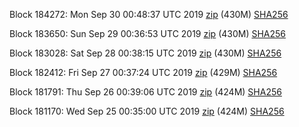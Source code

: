 Block 184272: Mon Sep 30 00:48:37 UTC 2019 [zip](https://dash-bootstrap.ams3.digitaloceanspaces.com/testnet/2019-09-30/bootstrap.dat.zip) (430M) [SHA256](https://dash-bootstrap.ams3.digitaloceanspaces.com/testnet/2019-09-30/sha256.txt)

Block 183650: Sun Sep 29 00:36:53 UTC 2019 [zip](https://dash-bootstrap.ams3.digitaloceanspaces.com/testnet/2019-09-29/bootstrap.dat.zip) (430M) [SHA256](https://dash-bootstrap.ams3.digitaloceanspaces.com/testnet/2019-09-29/sha256.txt)

Block 183028: Sat Sep 28 00:38:15 UTC 2019 [zip](https://dash-bootstrap.ams3.digitaloceanspaces.com/testnet/2019-09-28/bootstrap.dat.zip) (430M) [SHA256](https://dash-bootstrap.ams3.digitaloceanspaces.com/testnet/2019-09-28/sha256.txt)

Block 182412: Fri Sep 27 00:37:24 UTC 2019 [zip](https://dash-bootstrap.ams3.digitaloceanspaces.com/testnet/2019-09-27/bootstrap.dat.zip) (429M) [SHA256](https://dash-bootstrap.ams3.digitaloceanspaces.com/testnet/2019-09-27/sha256.txt)

Block 181791: Thu Sep 26 00:39:06 UTC 2019 [zip](https://dash-bootstrap.ams3.digitaloceanspaces.com/testnet/2019-09-26/bootstrap.dat.zip) (424M) [SHA256](https://dash-bootstrap.ams3.digitaloceanspaces.com/testnet/2019-09-26/sha256.txt)

Block 181170: Wed Sep 25 00:35:00 UTC 2019 [zip](https://dash-bootstrap.ams3.digitaloceanspaces.com/testnet/2019-09-25/bootstrap.dat.zip) (424M) [SHA256](https://dash-bootstrap.ams3.digitaloceanspaces.com/testnet/2019-09-25/sha256.txt)
